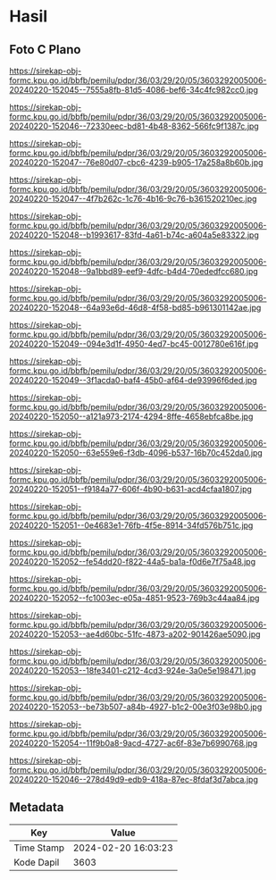 # Hasil

## Foto C Plano

https://sirekap-obj-formc.kpu.go.id/bbfb/pemilu/pdpr/36/03/29/20/05/3603292005006-20240220-152045--7555a8fb-81d5-4086-bef6-34c4fc982cc0.jpg

https://sirekap-obj-formc.kpu.go.id/bbfb/pemilu/pdpr/36/03/29/20/05/3603292005006-20240220-152046--72330eec-bd81-4b48-8362-566fc9f1387c.jpg

https://sirekap-obj-formc.kpu.go.id/bbfb/pemilu/pdpr/36/03/29/20/05/3603292005006-20240220-152047--76e80d07-cbc6-4239-b905-17a258a8b60b.jpg

https://sirekap-obj-formc.kpu.go.id/bbfb/pemilu/pdpr/36/03/29/20/05/3603292005006-20240220-152047--4f7b262c-1c76-4b16-9c76-b361520210ec.jpg

https://sirekap-obj-formc.kpu.go.id/bbfb/pemilu/pdpr/36/03/29/20/05/3603292005006-20240220-152048--b1993617-83fd-4a61-b74c-a604a5e83322.jpg

https://sirekap-obj-formc.kpu.go.id/bbfb/pemilu/pdpr/36/03/29/20/05/3603292005006-20240220-152048--9a1bbd89-eef9-4dfc-b4d4-70ededfcc680.jpg

https://sirekap-obj-formc.kpu.go.id/bbfb/pemilu/pdpr/36/03/29/20/05/3603292005006-20240220-152048--64a93e6d-46d8-4f58-bd85-b961301142ae.jpg

https://sirekap-obj-formc.kpu.go.id/bbfb/pemilu/pdpr/36/03/29/20/05/3603292005006-20240220-152049--094e3d1f-4950-4ed7-bc45-0012780e616f.jpg

https://sirekap-obj-formc.kpu.go.id/bbfb/pemilu/pdpr/36/03/29/20/05/3603292005006-20240220-152049--3f1acda0-baf4-45b0-af64-de93996f6ded.jpg

https://sirekap-obj-formc.kpu.go.id/bbfb/pemilu/pdpr/36/03/29/20/05/3603292005006-20240220-152050--a121a973-2174-4294-8ffe-4658ebfca8be.jpg

https://sirekap-obj-formc.kpu.go.id/bbfb/pemilu/pdpr/36/03/29/20/05/3603292005006-20240220-152050--63e559e6-f3db-4096-b537-16b70c452da0.jpg

https://sirekap-obj-formc.kpu.go.id/bbfb/pemilu/pdpr/36/03/29/20/05/3603292005006-20240220-152051--f9184a77-606f-4b90-b631-acd4cfaa1807.jpg

https://sirekap-obj-formc.kpu.go.id/bbfb/pemilu/pdpr/36/03/29/20/05/3603292005006-20240220-152051--0e4683e1-76fb-4f5e-8914-34fd576b751c.jpg

https://sirekap-obj-formc.kpu.go.id/bbfb/pemilu/pdpr/36/03/29/20/05/3603292005006-20240220-152052--fe54dd20-f822-44a5-ba1a-f0d6e7f75a48.jpg

https://sirekap-obj-formc.kpu.go.id/bbfb/pemilu/pdpr/36/03/29/20/05/3603292005006-20240220-152052--fc1003ec-e05a-4851-9523-769b3c44aa84.jpg

https://sirekap-obj-formc.kpu.go.id/bbfb/pemilu/pdpr/36/03/29/20/05/3603292005006-20240220-152053--ae4d60bc-51fc-4873-a202-901426ae5090.jpg

https://sirekap-obj-formc.kpu.go.id/bbfb/pemilu/pdpr/36/03/29/20/05/3603292005006-20240220-152053--18fe3401-c212-4cd3-924e-3a0e5e198471.jpg

https://sirekap-obj-formc.kpu.go.id/bbfb/pemilu/pdpr/36/03/29/20/05/3603292005006-20240220-152053--be73b507-a84b-4927-b1c2-00e3f03e98b0.jpg

https://sirekap-obj-formc.kpu.go.id/bbfb/pemilu/pdpr/36/03/29/20/05/3603292005006-20240220-152054--11f9b0a8-9acd-4727-ac6f-83e7b6990768.jpg

https://sirekap-obj-formc.kpu.go.id/bbfb/pemilu/pdpr/36/03/29/20/05/3603292005006-20240220-152046--278d49d9-edb9-418a-87ec-8fdaf3d7abca.jpg


## Metadata

| Key        | Value               |
| ---------- | ------------------- |
| Time Stamp | 2024-02-20 16:03:23 |
| Kode Dapil | 3603                |



